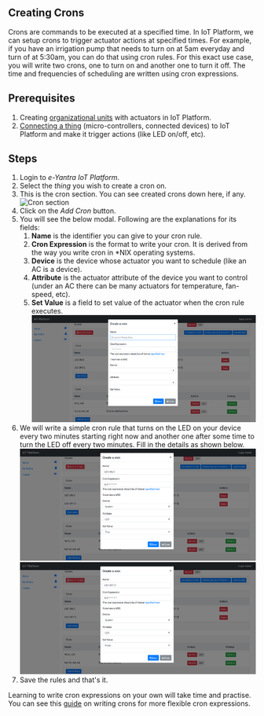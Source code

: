 ## Creating Crons

Crons are commands to be executed at a specified time. In IoT Platform, we can setup crons to trigger actuator actions at specified times. For example, if you have an irrigation pump that needs to turn on at 5am everyday and turn of at 5:30am, you can do that using cron rules. For this exact use case, you will write two crons, one to turn on and another one to turn it off. The time and frequencies of scheduling are written using cron expressions. 

Prerequisites
-----
1. Creating [organizational units](./1-creating-organizational-units.md) with actuators in IoT Platform.
2. [Connecting a thing](../connecting-devices-to-platform/python/1-connecting-devices-to-platform-python.md) (micro-controllers, connected devices) to IoT Platform and make it trigger actions (like LED on/off, etc).

Steps
-----
1. Login to *e-Yantra IoT Platform*.
2. Select the *thing* you wish to create a cron on.
3. This is the cron section. You can see created crons down here, if any.
![Cron section](./assets/cron-section.png "Cron section")
4. Click on the *Add Cron* button.
5. You will see the below modal. Following are the explanations for its fields:
    1. **Name** is the identifier you can give to your cron rule.
    2. **Cron Expression** is the format to write your cron. It is derived from the way you write cron in *NIX operating systems.
    3. **Device** is the device whose actuator you want to schedule (like an AC is a device).
    4. **Attribute** is the actuator attribute of the device you want to control (under an AC there can be many actuators for temperature, fan-speed, etc).
    5. **Set Value** is a field to set value of the actuator when the cron rule executes.
    ![Create cron 1](./assets/create-cron.png "Create cron 1")
6. We will write a simple cron rule that turns on the LED on your device every two minutes starting right now and another one after some time to turn the LED off every two minutes. Fill in the details as shown below.
![Create cron 2](./assets/create-cron-2.png "Create cron 2")
![Create cron 3](./assets/create-cron-3.png "Create cron 3")
8. Save the rules and that's it.


Learning to write cron expressions on your own will take time and practise. You can see this [guide](http://docs.aws.amazon.com/AmazonCloudWatch/latest/events/ScheduledEvents.html#CronExpressions) on writing crons for more flexible cron expressions.
